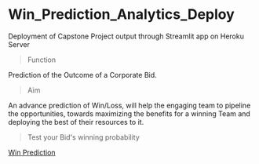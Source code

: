 # Win_Prediction_Analytics_Deploy
Deployment of Capstone Project output through Streamlit app  on Heroku Server

> Function

Prediction of the Outcome of a Corporate Bid.

> Aim 

 An advance prediction of Win/Loss, will help the engaging team to pipeline the opportunities, towards maximizing the benefits for a winning Team and
 deploying the best of their resources to it.

>Test your Bid's winning probability 

[Win Prediction][1]


[1]:https://winprediction.herokuapp.com/   "Win Prediction"
